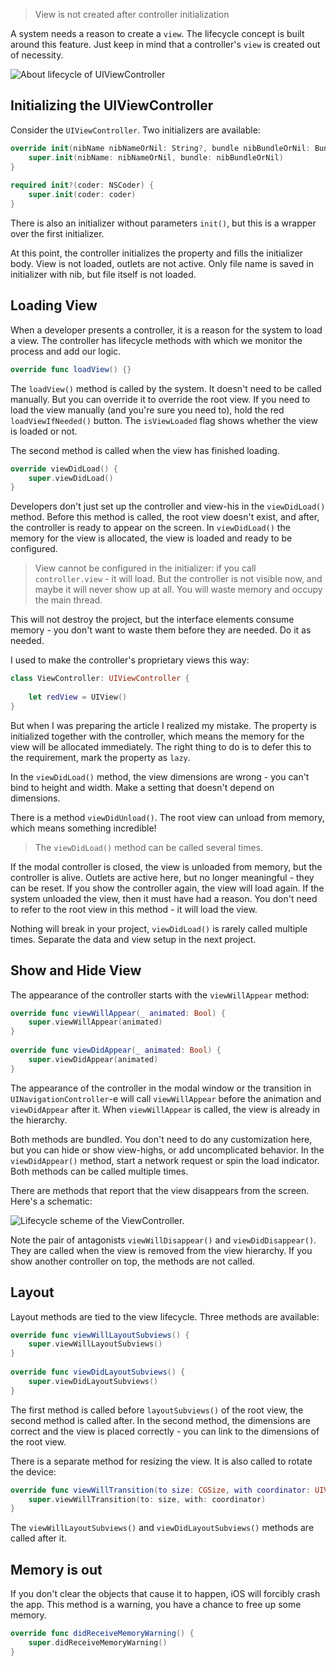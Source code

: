 > View is not created after controller initialization

A system needs a reason to create a `view`. The lifecycle concept is built around this feature. Just keep in mind that a controller's `view` is created out of necessity.

![About lifecycle of `UIViewController`](https://cdn.sparrowcode.io/tutorials/uiviewcontroller-lifecycle/hello.jpg)

## Initializing the UIViewController

Consider the `UIViewController`. Two initializers are available:

```swift
override init(nibName nibNameOrNil: String?, bundle nibBundleOrNil: Bundle?) {
    super.init(nibName: nibNameOrNil, bundle: nibBundleOrNil)
}
    
required init?(coder: NSCoder) {
    super.init(coder: coder)
}
```

There is also an initializer without parameters `init()`, but this is a wrapper over the first initializer.

At this point, the controller initializes the property and fills the initializer body. View is not loaded, outlets are not active. Only file name is saved in initializer with nib, but file itself is not loaded.

## Loading View

When a developer presents a controller, it is a reason for the system to load a view. The controller has lifecycle methods with which we monitor the process and add our logic.

```swift
override func loadView() {}
```

The `loadView()` method is called by the system. It doesn't need to be called manually. But you can override it to override the root view. If you need to load the view manually (and you're sure you need to), hold the red `loadViewIfNeeded()` button. The `isViewLoaded` flag shows whether the view is loaded or not.

The second method is called when the view has finished loading.

```swift
override viewDidLoad() {
    super.viewDidLoad()
}
```

Developers don't just set up the controller and view-his in the `viewDidLoad()` method. Before this method is called, the root view doesn't exist, and after, the controller is ready to appear on the screen. In `viewDidLoad()` the memory for the view is allocated, the view is loaded and ready to be configured.

> View cannot be configured in the initializer: if you call `controller.view` - it will load. But the controller is not visible now, and maybe it will never show up at all. You will waste memory and occupy the main thread.

This will not destroy the project, but the interface elements consume memory - you don't want to waste them before they are needed. Do it as needed.

I used to make the controller's proprietary views this way:

```swift
class ViewController: UIViewController {
    
    let redView = UIView()
}
```

But when I was preparing the article I realized my mistake. The property is initialized together with the controller, which means the memory for the view will be allocated immediately. The right thing to do is to defer this to the requirement, mark the property as `lazy`.

In the `viewDidLoad()` method, the view dimensions are wrong - you can't bind to height and width. Make a setting that doesn't depend on dimensions.

There is a method `viewDidUnload()`. The root view can unload from memory, which means something incredible!

> The `viewDidLoad()` method can be called several times.

If the modal controller is closed, the view is unloaded from memory, but the controller is alive. Outlets are active here, but no longer meaningful - they can be reset. If you show the controller again, the view will load again. If the system unloaded the view, then it must have had a reason. You don't need to refer to the root view in this method - it will load the view.

Nothing will break in your project, `viewDidLoad()` is rarely called multiple times. Separate the data and view setup in the next project.

## Show and Hide View

The appearance of the controller starts with the `viewWillAppear` method:

```swift
override func viewWillAppear(_ animated: Bool) {
    super.viewWillAppear(animated)
}
    
override func viewDidAppear(_ animated: Bool) {
    super.viewDidAppear(animated)
}
```

The appearance of the controller in the modal window or the transition in `UINavigationController`-e will call `viewWillAppear` before the animation and `viewDidAppear` after it. When `viewWillAppear` is called, the view is already in the hierarchy.

Both methods are bundled. You don't need to do any customization here, but you can hide or show view-highs, or add uncomplicated behavior. In the `viewDidAppear()` method, start a network request or spin the load indicator. Both methods can be called multiple times.

There are methods that report that the view disappears from the screen. Here's a schematic:

![Lifecycle scheme of the `ViewController`.](https://cdn.sparrowcode.io/tutorials/uiviewcontroller-lifecycle/header-en.jpg)

Note the pair of antagonists `viewWillDisappear()` and `viewDidDisappear()`. They are called when the view is removed from the view hierarchy. If you show another controller on top, the methods are not called.

## Layout

Layout methods are tied to the view lifecycle. Three methods are available:

```swift
override func viewWillLayoutSubviews() {
    super.viewWillLayoutSubviews()
}
    
override func viewDidLayoutSubviews() {
    super.viewDidLayoutSubviews()
}
```

The first method is called before `layoutSubviews()` of the root view, the second method is called after. In the second method, the dimensions are correct and the view is placed correctly - you can link to the dimensions of the root view.

There is a separate method for resizing the view. It is also called to rotate the device:

```swift
override func viewWillTransition(to size: CGSize, with coordinator: UIViewControllerTransitionCoordinator) {
    super.viewWillTransition(to: size, with: coordinator)
}
```

The `viewWillLayoutSubviews()` and `viewDidLayoutSubviews()` methods are called after it.

## Memory is out

If you don't clear the objects that cause it to happen, iOS will forcibly crash the app. This method is a warning, you have a chance to free up some memory.

```swift
override func didReceiveMemoryWarning() {
    super.didReceiveMemoryWarning()
}
```
